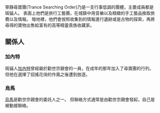 <!-- TITLE: 寧靜尋寶團 -->
<!-- SUBTITLE: 神祕低調的尋寶團體 -->

寧靜尋寶團(Trance Searching Order)乃是一支行事低調的團體，主要成員都是斑貓人。
表面上他們是旅行工藝團，在城鎮中用音樂以及精緻的手工藝品換取旅費以及情報。
暗地裡，他們會按照收集到的情報進行遺跡或是古物的探索，再將尋得的寶物出售給富有的高等精靈貴族收藏家。

## 關係人
### 加內特
斑貓人[加內特](/角色/加內特)曾經屬於勸世宗親會的一員，在成年的那年加入了尋寶團的行列。
但他在選擇了招搖花俏的作風之後遭到放逐。

### 烏馬
[烏馬](/角色/烏馬)是勸世宗親會的委託人之一。
但聯絡方式通常是由勸世宗親會發起，自己是被動接聯絡。

